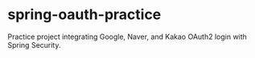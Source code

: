 # spring-oauth-practice
Practice project integrating Google, Naver, and Kakao OAuth2 login with Spring Security.
